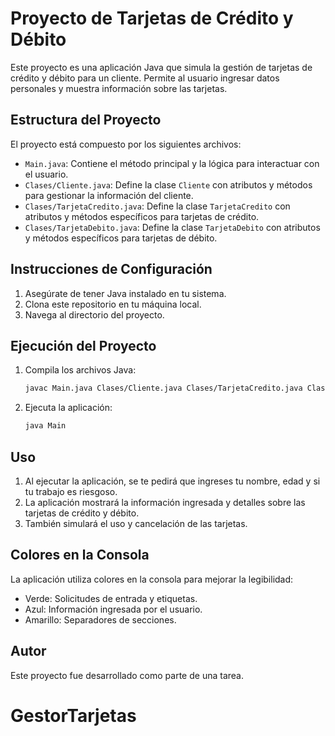 # Proyecto de Tarjetas de Crédito y Débito

Este proyecto es una aplicación Java que simula la gestión de tarjetas de crédito y débito para un cliente. Permite al usuario ingresar datos personales y muestra información sobre las tarjetas.

## Estructura del Proyecto

El proyecto está compuesto por los siguientes archivos:

- `Main.java`: Contiene el método principal y la lógica para interactuar con el usuario.
- `Clases/Cliente.java`: Define la clase `Cliente` con atributos y métodos para gestionar la información del cliente.
- `Clases/TarjetaCredito.java`: Define la clase `TarjetaCredito` con atributos y métodos específicos para tarjetas de crédito.
- `Clases/TarjetaDebito.java`: Define la clase `TarjetaDebito` con atributos y métodos específicos para tarjetas de débito.

## Instrucciones de Configuración

1. Asegúrate de tener Java instalado en tu sistema.
2. Clona este repositorio en tu máquina local.
3. Navega al directorio del proyecto.

## Ejecución del Proyecto

1. Compila los archivos Java:
    ```sh
    javac Main.java Clases/Cliente.java Clases/TarjetaCredito.java Clases/TarjetaDebito.java
    ```
2. Ejecuta la aplicación:
    ```sh
    java Main
    ```

## Uso

1. Al ejecutar la aplicación, se te pedirá que ingreses tu nombre, edad y si tu trabajo es riesgoso.
2. La aplicación mostrará la información ingresada y detalles sobre las tarjetas de crédito y débito.
3. También simulará el uso y cancelación de las tarjetas.

## Colores en la Consola

La aplicación utiliza colores en la consola para mejorar la legibilidad:
- Verde: Solicitudes de entrada y etiquetas.
- Azul: Información ingresada por el usuario.
- Amarillo: Separadores de secciones.

## Autor

Este proyecto fue desarrollado como parte de una tarea.

# GestorTarjetas